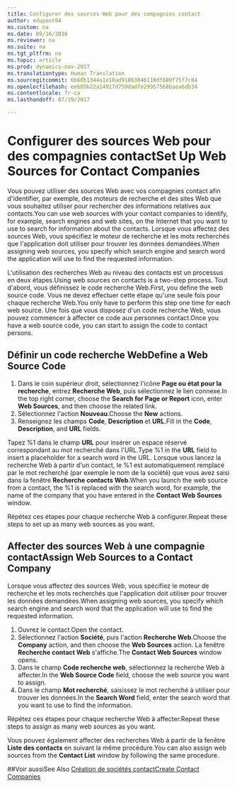 ```yaml
---
title: Configurer des sources Web pour des compagnies contact
author: edupont04
ms.custom: na
ms.date: 09/16/2016
ms.reviewer: na
ms.suite: na
ms.tgt_pltfrm: na
ms.topic: article
ms.prod: dynamics-nav-2017
ms.translationtype: Human Translation
ms.sourcegitcommit: 6b60b1344a1e18ad91863046110df880f75f7c04
ms.openlocfilehash: eeb05b22a14917d759dadfe29957568baea6db34
ms.contentlocale: fr-ca
ms.lasthandoff: 07/19/2017

---
```

# <a name="set-up-web-sources-for-contact-companies"></a><span data-ttu-id="f393a-102">Configurer des sources Web pour des compagnies contact</span><span class="sxs-lookup"><span data-stu-id="f393a-102">Set Up Web Sources for Contact Companies</span></span>
<span data-ttu-id="f393a-103">Vous pouvez utiliser des sources Web avec vos compagnies contact afin d'identifier, par exemple, des moteurs de recherche et des sites Web que vous souhaitez utiliser pour rechercher des informations relatives aux contacts.</span><span class="sxs-lookup"><span data-stu-id="f393a-103">You can use web sources with your contact companies to identify, for example, search engines and web sites, on the Internet that you want to use to search for information about the contacts.</span></span> <span data-ttu-id="f393a-104">Lorsque vous affectez des sources Web, vous spécifiez le moteur de recherche et les mots recherchés que l'application doit utiliser pour trouver les données demandées.</span><span class="sxs-lookup"><span data-stu-id="f393a-104">When assigning web sources, you specify which search engine and search word the application will use to find the requested information.</span></span>

<span data-ttu-id="f393a-105">L'utilisation des recherches Web au niveau des contacts est un processus en deux étapes.</span><span class="sxs-lookup"><span data-stu-id="f393a-105">Using web sources on contacts is a two-step process.</span></span> <span data-ttu-id="f393a-106">Tout d'abord, vous définissez le code recherche Web.</span><span class="sxs-lookup"><span data-stu-id="f393a-106">First, you define the web source code.</span></span> <span data-ttu-id="f393a-107">Vous ne devez effectuer cette étape qu'une seule fois pour chaque recherche Web.</span><span class="sxs-lookup"><span data-stu-id="f393a-107">You only have to perform this step one time for each web source.</span></span> <span data-ttu-id="f393a-108">Une fois que vous disposez d'un code recherche Web, vous pouvez commencer à affecter ce code aux personnes contact.</span><span class="sxs-lookup"><span data-stu-id="f393a-108">Once you have a web source code, you can start to assign the code to contact persons.</span></span>

## <a name="define-a-web-source-code"></a><span data-ttu-id="f393a-109">Définir un code recherche Web</span><span class="sxs-lookup"><span data-stu-id="f393a-109">Define a Web Source Code</span></span>
1. <span data-ttu-id="f393a-110">Dans le coin supérieur droit, sélectionnez l'icône **Page ou état pour la recherche**, entrez **Recherche Web**, puis sélectionnez le lien connexe.</span><span class="sxs-lookup"><span data-stu-id="f393a-110">In the top right corner, choose the **Search for Page or Report** icon, enter **Web Sources**, and then choose the related link.</span></span>
2. <span data-ttu-id="f393a-111">Sélectionnez l'action **Nouveau**.</span><span class="sxs-lookup"><span data-stu-id="f393a-111">Choose the **New** actions.</span></span>
3. <span data-ttu-id="f393a-112">Renseignez les champs **Code**, **Description** et **URL**.</span><span class="sxs-lookup"><span data-stu-id="f393a-112">Fill in the **Code**, **Description**, and **URL** fields.</span></span>

  <span data-ttu-id="f393a-113">Tapez %1 dans le champ **URL** pour insérer un espace réservé correspondant au mot recherché dans l'URL.</span><span class="sxs-lookup"><span data-stu-id="f393a-113">Type %1 in the **URL** field to insert a placeholder for a search word in the URL.</span></span> <span data-ttu-id="f393a-114">Lorsque vous lancez la recherche Web à partir d'un contact, le %1 est automatiquement remplacé par le mot recherché (par exemple le nom de la société) que vous avez saisi dans la fenêtre **Recherche contacts Web**.</span><span class="sxs-lookup"><span data-stu-id="f393a-114">When you launch the web source from a contact, the %1 is replaced with the search word, for example, the name of the company that you have entered in the **Contact Web Sources** window.</span></span>

<span data-ttu-id="f393a-115">Répétez ces étapes pour chaque recherche Web à configurer.</span><span class="sxs-lookup"><span data-stu-id="f393a-115">Repeat these steps to set up as many web sources as you want.</span></span>

## <a name="assign-web-sources-to-a-contact-company"></a><span data-ttu-id="f393a-116">Affecter des sources Web à une compagnie contact</span><span class="sxs-lookup"><span data-stu-id="f393a-116">Assign Web Sources to a Contact Company</span></span>
<span data-ttu-id="f393a-117">Lorsque vous affectez des sources Web, vous spécifiez le moteur de recherche et les mots recherchés que l'application doit utiliser pour trouver les données demandées.</span><span class="sxs-lookup"><span data-stu-id="f393a-117">When assigning web sources, you specify which search engine and search word that the application will use to find the requested information.</span></span>

1. <span data-ttu-id="f393a-118">Ouvrez le contact.</span><span class="sxs-lookup"><span data-stu-id="f393a-118">Open the contact.</span></span>
2. <span data-ttu-id="f393a-119">Sélectionnez l'action **Société**, puis l'action **Recherche Web**.</span><span class="sxs-lookup"><span data-stu-id="f393a-119">Choose the **Company** action, and then choose the **Web Sources** action.</span></span> <span data-ttu-id="f393a-120">La fenêtre **Recherche contact Web** s'affiche.</span><span class="sxs-lookup"><span data-stu-id="f393a-120">The **Contact Web Sources** window opens.</span></span>
3. <span data-ttu-id="f393a-121">Dans le champ **Code recherche web**, sélectionnez la recherche Web à affecter.</span><span class="sxs-lookup"><span data-stu-id="f393a-121">In the **Web Source Code** field, choose the web source you want to assign.</span></span>
4. <span data-ttu-id="f393a-122">Dans le champ **Mot recherché**, saisissez le mot recherché à utiliser pour trouver les données.</span><span class="sxs-lookup"><span data-stu-id="f393a-122">In the **Search Word** field, enter the search word that you want to use to find the information.</span></span>

<span data-ttu-id="f393a-123">Répétez ces étapes pour chaque recherche Web à affecter.</span><span class="sxs-lookup"><span data-stu-id="f393a-123">Repeat these steps to assign as many web sources as you want.</span></span>

<span data-ttu-id="f393a-124">Vous pouvez également affecter des recherches Web à partir de la fenêtre **Liste des contacts** en suivant la même procédure.</span><span class="sxs-lookup"><span data-stu-id="f393a-124">You can also assign web sources from the **Contact List** window by following the same procedure.</span></span>

##<a name="see-also"></a><span data-ttu-id="f393a-125">Voir aussi</span><span class="sxs-lookup"><span data-stu-id="f393a-125">See Also</span></span>
[<span data-ttu-id="f393a-126">Création de sociétés contact</span><span class="sxs-lookup"><span data-stu-id="f393a-126">Create Contact Companies</span></span>](marketing-create-contact-companies.md)

